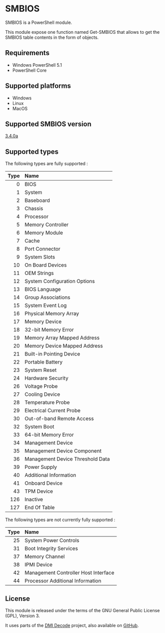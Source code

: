 # SMBIOS

SMBIOS is a PowerShell module.

This module expose one function named Get-SMBIOS that allows to get the SMBIOS table contents in the form of objects.

## Requirements

- Windows PowerShell 5.1
- PowerShell Core

## Supported platforms

- Windows
- Linux
- MacOS

## Supported SMBIOS version

[3.4.0a](https://www.dmtf.org/sites/default/files/standards/documents/DSP0134_3.4.0a.pdf)

## Supported types

The following types are fully supported :

| Type | Name                             |
|-----:|:---------------------------------|
| 0    | BIOS                             |
| 1    | System                           |
| 2    | Baseboard                        |
| 3    | Chassis                          |
| 4    | Processor                        |
| 5    | Memory Controller                |
| 6    | Memory Module                    |
| 7    | Cache                            |
| 8    | Port Connector                   |
| 9    | System Slots                     |
| 10   | On Board Devices                 |
| 11   | OEM Strings                      |
| 12   | System Configuration Options     |
| 13   | BIOS Language                    |
| 14   | Group Associations               |
| 15   | System Event Log                 |
| 16   | Physical Memory Array            |
| 17   | Memory Device                    |
| 18   | 32-bit Memory Error              |
| 19   | Memory Array Mapped Address      |
| 20   | Memory Device Mapped Address     |
| 21   | Built-in Pointing Device         |
| 22   | Portable Battery                 |
| 23   | System Reset                     |
| 24   | Hardware Security                |
| 26   | Voltage Probe                    |
| 27   | Cooling Device                   |
| 28   | Temperature Probe                |
| 29   | Electrical Current Probe         |
| 30   | Out-of-band Remote Access        |
| 32   | System Boot                      |
| 33   | 64-bit Memory Error              |
| 34   | Management Device                |
| 35   | Management Device Component      |
| 36   | Management Device Threshold Data |
| 39   | Power Supply                     |
| 40   | Additional Information           |
| 41   | Onboard Device                   |
| 43   | TPM Device                       |
| 126  | Inactive                         |
| 127  | End Of Table                     |

The following types are not currently fully supported :

| Type | Name                                 |
|-----:|:-------------------------------------|
| 25   | System Power Controls                |
| 31   | Boot Integrity Services              |
| 37   | Memory Channel                       |
| 38   | IPMI Device                          |
| 42   | Management Controller Host Interface |
| 44   | Processor Additional Information     |

## License

This module is released under the terms of the GNU General Public License (GPL), Version 3.

It uses parts of the [DMI Decode](https://www.nongnu.org/dmidecode/) project, also available on [GitHub](https://github.com/mirror/dmidecode).
